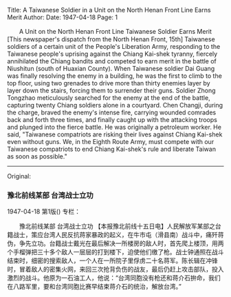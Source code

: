 Title: A Taiwanese Soldier in a Unit on the North Henan Front Line Earns Merit
Author:
Date: 1947-04-18
Page: 1

　　A Unit on the North Henan Front Line
    Taiwanese Soldier Earns Merit
    [This newspaper's dispatch from the North Henan Front, 15th] Taiwanese soldiers of a certain unit of the People's Liberation Army, responding to the Taiwanese people's uprising against the Chiang Kai-shek tyranny, fiercely annihilated the Chiang bandits and competed to earn merit in the battle of Niushitun (south of Huaxian County). When Taiwanese soldier Dai Guang was finally resolving the enemy in a building, he was the first to climb to the top floor, using two grenades to drive more than thirty enemies layer by layer down the stairs, forcing them to surrender their guns. Soldier Zhong Tongzhao meticulously searched for the enemy at the end of the battle, capturing twenty Chiang soldiers alone in a courtyard. Chen Changji, during the charge, braved the enemy's intense fire, carrying wounded comrades back and forth three times, and finally caught up with the attacking troops and plunged into the fierce battle. He was originally a petroleum worker. He said, "Taiwanese compatriots are risking their lives against Chiang Kai-shek even without guns. We, in the Eighth Route Army, must compete with our Taiwanese compatriots to end Chiang Kai-shek's rule and liberate Taiwan as soon as possible."



<hr /> 

Original: 


### 豫北前线某部  台湾战士立功

1947-04-18
第1版()
专栏：

　　豫北前线某部
    台湾战士立功
    【本报豫北前线十五日电】人民解放军某部之台籍战士，策应台湾人民反抗蒋家暴政的起义，在牛市屯（滑县南）战斗中，痛歼蒋伪，争先立功。台籍战士戴光在最后解决一所楼房的敌人时，首先爬上楼顶，用两个手榴弹把三十多个敌人一层层的打到楼下，迫使他们缴了枪。战士钟通照在战斗结束时，细密的搜索敌人，一个人在一所院子里俘虏二十名蒋军。陈长辑在冲锋时，冒着敌人的密集火网，来回三次抢背负伤的战友，最后仍赶上攻击部队，投入激烈的战斗。他原为一石油工人，他说：“台湾同胞没有枪还和蒋介石拚命，我们在八路军里，要和台湾同胞比赛早结束蒋介石的统治，解放台湾。”
